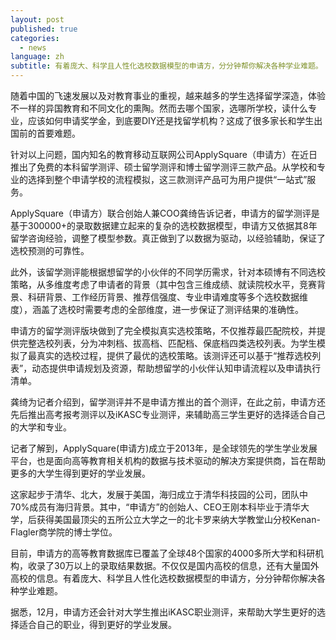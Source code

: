 ```yaml
---
layout: post
published: true
categories:
  - news
language: zh
subtitle: 有着庞大、科学且人性化选校数据模型的申请方，分分钟帮你解决各种学业难题。
---
```

随着中国的飞速发展以及对教育事业的重视，越来越多的学生选择留学深造，体验不一样的异国教育和不同文化的熏陶。然而去哪个国家，选哪所学校，读什么专业，应该如何申请奖学金，到底要DIY还是找留学机构？这成了很多家长和学生出国前的首要难题。

针对以上问题，国内知名的教育移动互联网公司ApplySquare（申请方）在近日推出了免费的本科留学测评、硕士留学测评和博士留学测评三款产品。从学校和专业的选择到整个申请学校的流程模拟，这三款测评产品可为用户提供“一站式”服务。

ApplySquare（申请方）联合创始人兼COO龚绮告诉记者，申请方的留学测评是基于300000+的录取数据建立起来的复杂的选校数据模型，申请方又依据其8年留学咨询经验，调整了模型参数。真正做到了以数据为驱动，以经验辅助，保证了选校预测的可靠性。

此外，该留学测评能根据想留学的小伙伴的不同学历需求，针对本硕博有不同选校策略，从多维度考虑了申请者的背景（其中包含三维成绩、就读院校水平，竞赛背景、科研背景、工作经历背景、推荐信强度、专业申请难度等多个选校数据维度），涵盖了选校时需要考虑的全部维度，进一步保证了测评结果的准确性。

 申请方的留学测评版块做到了完全模拟真实选校策略，不仅推荐最匹配院校，并提供完整选校列表，分为冲刺档、拔高档、匹配档、保底档四类选校列表。为学生模拟了最真实的选校过程，提供了最优的选校策略。该测评还可以基于“推荐选校列表”，动态提供申请规划及资源，帮助想留学的小伙伴认知申请流程以及申请执行清单。
 
龚绮为记者介绍到，留学测评并不是申请方推出的首个测评，在此之前，申请方还先后推出高考报考测评以及iKASC专业测评，来辅助高三学生更好的选择适合自己的大学和专业。

记者了解到，ApplySquare(申请方)成立于2013年，是全球领先的学生学业发展平台，也是面向高等教育相关机构的数据与技术驱动的解决方案提供商，旨在帮助更多的大学生得到更好的学业发展。

这家起步于清华、北大，发展于美国，海归成立于清华科技园的公司，团队中70%成员有海归背景。其中，“申请方”的创始人、CEO王刚本科毕业于清华大学，后获得美国最顶尖的五所公立大学之一的北卡罗来纳大学教堂山分校Kenan-Flagler商学院的博士学位。

目前，申请方的高等教育数据库已覆盖了全球48个国家的4000多所大学和科研机构，收录了30万以上的录取结果数据。不仅仅是国内高校的信息，还有大量国外高校的信息。有着庞大、科学且人性化选校数据模型的申请方，分分钟帮你解决各种学业难题。

据悉，12月，申请方还会针对大学生推出iKASC职业测评，来帮助大学生更好的选择适合自己的职业，得到更好的学业发展。
